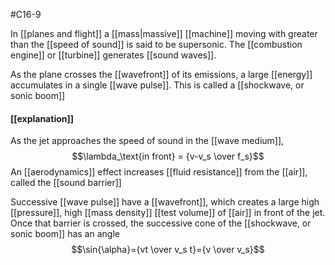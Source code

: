 #C16-9

In [[planes and flight]] a [[mass|massive]] [[machine]] moving with greater than the [[speed of sound]] is said to be supersonic. The [[combustion engine]] or [[turbine]] generates [[sound waves]].

As the plane crosses the [[wavefront]] of its emissions, a large [[energy]] accumulates in a single [[wave pulse]]. This is called a [[shockwave, or sonic boom]]

#### [[explanation]]
As the jet approaches the speed of sound in the [[wave medium]], $$\lambda_\text{in front} = {v-v_s \over f_s}$$
An [[aerodynamics]] effect increases [[fluid resistance]] from the [[air]], called the [[sound barrier]]

Successive [[wave pulse]] have a [[wavefront]], which creates a large high [[pressure]], high [[mass density]] [[test volume]] of [[air]] in front of the jet. Once that barrier is crossed, the successive cone of the [[shockwave, or sonic boom]] has an angle$$\sin{\alpha}={vt \over v_s t}={v \over v_s}$$

